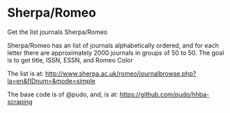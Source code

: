 Sherpa/Romeo
============

Get the list journals Sherpa/Romeo


Sherpa/Romeo has an  list of journals alphabetically ordered, and for each letter there are approximately 2000 journals in groups of 50 to 50. 
The goal is to get title, ISSN, ESSN, and Romeo Color

The list is at: http://www.sherpa.ac.uk/romeo/journalbrowse.php?la=en&fIDnum=&mode=simple

The base code is of @pudo, and, is at: https://github.com/pudo/hhba-scraping
